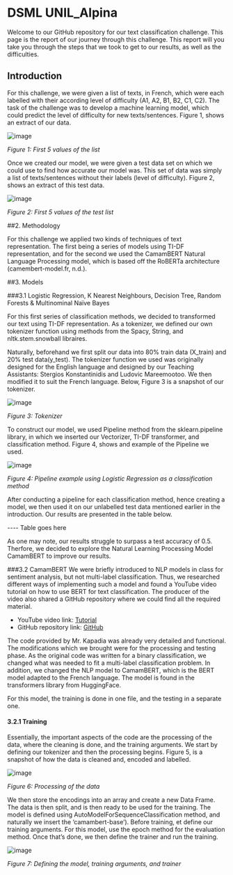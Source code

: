 # DSML UNIL_Alpina

Welcome to our GitHub repository for our text classification challenge.
This page is the report of our journey through this challenge. This  report will you take you through the steps that we took to get to our results, as well as the difficulties. 

## Introduction

For this challenge, we were given a list of texts, in French, which were each labelled with their according level of difficulty (A1, A2, B1, B2, C1, C2).  The task of the challenge was to develop a machine learning model, which could predict the level of difficulty for new texts/sentences.  Figure 1, shows an extract of our data.



![image](https://github.com/DenizcanSarigul/DSML-Project/assets/119871445/a96442ec-661b-4fac-b730-89fc6edb1998)

*Figure 1: First 5 values of the list*




Once we created our model, we were given a test data set on which we could use to find how accurate our model was. This set of data was simply a list of texts/sentences without their labels (level of difficulty). Figure 2, shows an extract of this test data.
 


![image](https://github.com/DenizcanSarigul/DSML-Project/assets/119871445/db1cde80-f61f-4256-b700-3d1f22abdef2)

*Figure 2: First 5 values of the test list*





##2. Methodology

For this challenge we applied two kinds of techniques of text representation. The first being a series of models using TI-DF representation, and for the second we used the CamamBERT Natural Language Processing model, which is based off the RoBERTa architecture (camembert-model.fr, n.d.). 


##3. Models

###3.1 Logistic Regression, K Nearest Neighbours, Decision Tree, Random Forests & Multinominal Naïve Bayes

For this first series of classification methods, we decided to transformed our text using TI-DF representation. As a tokenizer, we defined our own tokenizer function using methods from the Spacy, String, and nltk.stem.snowball libraires. 

Naturally, beforehand we first split our data into 80% train data (X_train) and 20% test data(y_test).
The tokenizer function we used was originally designed for the English language and designed by our Teaching Assistants: Stergios Konstantinidis and Ludovic Mareemootoo. We then modified it to suit the French language. Below, Figure 3 is a snapshot of our tokenizer. 
 


![image](https://github.com/DenizcanSarigul/DSML-Project/assets/119871445/46140ef9-4f06-4b96-bc6d-bfc01fc305de)


*Figure 3: Tokenizer*








To construct our model, we used Pipeline method from the sklearn.pipeline library, in which we inserted our Vectorizer, TI-DF transformer, and classification method.  Figure 4, shows and example of the Pipeline we used. 
 

![image](https://github.com/DenizcanSarigul/DSML-Project/assets/119871445/d07f144b-6232-468d-85b6-571405495a54)

*Figure 4: Pipeline example using Logistic Regression as a classification method*







After conducting a pipeline for each classification method, hence creating a model, we then used it on our unlabelled test data mentioned earlier in the introduction. Our results are presented in the table below. 


---- Table goes here 

As one may note, our results struggle to surpass a test accuracy of 0.5. Therfore, we decided to explore the Natural Learning Processing Model CamamBERT to improve our results. 

###3.2 CamamBERT
We were briefly introduced to NLP models in class for sentiment analysis, but not multi-label classification. Thus, we researched different ways of implementing such a model and found a YouTube video tutorial on how to use BERT for text classification. The producer of the video also shared a GitHub repository where we could find all the required material. 

- YouTube video link: [Tutorial](https://www.youtube.com/watch?v=TmT-sKxovb0&t=608s)
- GitHub repository link: [GitHub](https://github.com/RajKKapadia/Transformers-Text-Classification-BERT-Blog)

The code provided by Mr. Kapadia was already very detailed and functional. The modifications which we brought were for the processing and testing phase. As the original code was written for a binary classification, we changed what was needed to fit a multi-label classification problem. In addition, we changed the NLP model to CamamBERT, which is the BERT model adapted to the French language. The model is found in the transformers library from HuggingFace.

For this model, the training is done in one file, and the testing in a separate one. 
#### 3.2.1 Training 

Essentially, the important aspects of the code are the processing of the data, where the cleaning is done, and the training arguments. 
We start by defining our tokenizer and then the processing begins. Figure 5, is a snapshot of how the data is cleaned and, encoded and labelled. 

 ![image](https://github.com/DenizcanSarigul/DSML-Project/assets/119871445/7d78cf10-1c00-493f-a7f1-066f2c90bdfb)

*Figure 6: Processing of the data*











We then store the encodings into an array and create a new Data Frame. The data is then split, and is then ready to be used for the training.
The model is defined using AutoModelForSequenceClassification method, and naturally we insert the ‘camambert-base’). Before training, et define our training arguments. For this model, use the epoch method for the evaluation method. Once that’s done, we then define the trainer and run the training.

![image](https://github.com/DenizcanSarigul/DSML-Project/assets/119871445/46d4c49c-9d39-458a-b47d-5ba3b2e1ed08)

*Figure 7: Defining the model, training arguments, and trainer*





